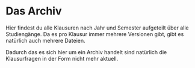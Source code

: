 # Das Archiv

Hier findest du alle Klausuren nach Jahr und Semester aufgeteilt über alle Studiengänge. Da es pro Klausur immer mehrere Versionen gibt, gibt es natürlich auch mehrere Dateien. 

Dadurch das es sich hier um ein Archiv handelt sind natürlich die Klausurfragen in der Form nicht mehr aktuell.
